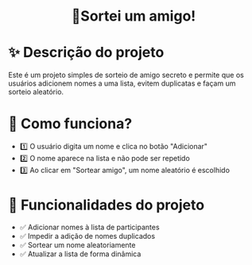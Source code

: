 <h1 align="center">🎁Sortei um amigo!</h1>

# ✨ Descrição do projeto
Este é um projeto simples de sorteio de amigo secreto e permite que os usuários adicionem nomes a uma lista, evitem duplicatas e façam um sorteio aleatório.

# 🎯 Como funciona?
- 1️⃣ O usuário digita um nome e clica no botão "Adicionar"
- 2️⃣ O nome aparece na lista e não pode ser repetido
- 3️⃣ Ao clicar em "Sortear amigo", um nome aleatório é escolhido


# :hammer: Funcionalidades do projeto

- ✅ Adicionar nomes à lista de participantes
- ✅ Impedir a adição de nomes duplicados
- ✅ Sortear um nome aleatoriamente
- ✅ Atualizar a lista de forma dinâmica
  

